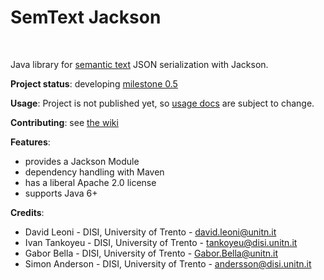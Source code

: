 SemText Jackson 
===
<!--
<p align="center">
<img alt="Jackan" src="https://github.com/opendatatrentino/jackan/wiki/img/jackan-logo-200px.png" width="150px">
</p>
-->

<br/>

Java library for [semantic text](https://github.com/opendatatrentino/semtext) JSON serialization with Jackson.

**Project status**: developing [milestone 0.5](https://github.com/opendatatrentino/semtext-jackson/issues?milestone=1&state=open) 

**Usage**: Project is not published yet, so [usage docs](docs/index.md) are subject to change. 

**Contributing**: see [the wiki](https://github.com/opendatatrentino/semtext-jackson/wiki)


**Features**:
  * provides a Jackson Module
  * dependency handling with Maven
  * has a liberal Apache 2.0 license
  * supports Java 6+


**Credits**:

* David Leoni - DISI, University of Trento - david.leoni@unitn.it
* Ivan Tankoyeu - DISI, University of Trento - tankoyeu@disi.unitn.it
* Gabor Bella - DISI, University of Trento - Gabor.Bella@unitn.it
* Simon Anderson - DISI, University of Trento - andersson@disi.unitn.it




